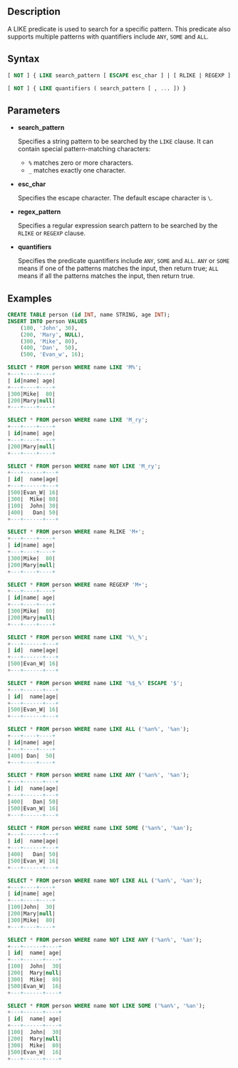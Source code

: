 ## Description

A LIKE predicate is used to search for a specific pattern. This predicate also supports multiple patterns with quantifiers include `ANY`, `SOME` and `ALL`.

## Syntax

```sql
[ NOT ] { LIKE search_pattern [ ESCAPE esc_char ] | [ RLIKE | REGEXP ] regex_pattern }

[ NOT ] { LIKE quantifiers ( search_pattern [ , ... ]) }
```

## Parameters

* **search_pattern**

  Specifies a string pattern to be searched by the `LIKE` clause. It can contain special pattern-matching characters:

    * `%` matches zero or more characters.
    * `_` matches exactly one character.

* **esc_char**

  Specifies the escape character. The default escape character is `\`.

* **regex_pattern**

  Specifies a regular expression search pattern to be searched by the `RLIKE` or `REGEXP` clause.

* **quantifiers**

  Specifies the predicate quantifiers include `ANY`, `SOME` and `ALL`. `ANY` or `SOME` means if one of the patterns matches the input, then return true; `ALL` means if all the patterns matches the input, then return true.

## Examples

```sql
CREATE TABLE person (id INT, name STRING, age INT);
INSERT INTO person VALUES
    (100, 'John', 30),
    (200, 'Mary', NULL),
    (300, 'Mike', 80),
    (400, 'Dan',  50),
    (500, 'Evan_w', 16);

SELECT * FROM person WHERE name LIKE 'M%';
+---+----+----+
| id|name| age|
+---+----+----+
|300|Mike|  80|
|200|Mary|null|
+---+----+----+

SELECT * FROM person WHERE name LIKE 'M_ry';
+---+----+----+
| id|name| age|
+---+----+----+
|200|Mary|null|
+---+----+----+

SELECT * FROM person WHERE name NOT LIKE 'M_ry';
+---+------+---+
| id|  name|age|
+---+------+---+
|500|Evan_W| 16|
|300|  Mike| 80|
|100|  John| 30|
|400|   Dan| 50|
+---+------+---+

SELECT * FROM person WHERE name RLIKE 'M+';
+---+----+----+
| id|name| age|
+---+----+----+
|300|Mike|  80|
|200|Mary|null|
+---+----+----+

SELECT * FROM person WHERE name REGEXP 'M+';
+---+----+----+
| id|name| age|
+---+----+----+
|300|Mike|  80|
|200|Mary|null|
+---+----+----+

SELECT * FROM person WHERE name LIKE '%\_%';
+---+------+---+
| id|  name|age|
+---+------+---+
|500|Evan_W| 16|
+---+------+---+

SELECT * FROM person WHERE name LIKE '%$_%' ESCAPE '$';
+---+------+---+
| id|  name|age|
+---+------+---+
|500|Evan_W| 16|
+---+------+---+

SELECT * FROM person WHERE name LIKE ALL ('%an%', '%an');
+---+----+----+
| id|name| age|
+---+----+----+
|400| Dan|  50|
+---+----+----+

SELECT * FROM person WHERE name LIKE ANY ('%an%', '%an');
+---+------+---+
| id|  name|age|
+---+------+---+
|400|   Dan| 50|
|500|Evan_W| 16|
+---+------+---+

SELECT * FROM person WHERE name LIKE SOME ('%an%', '%an');
+---+------+---+
| id|  name|age|
+---+------+---+
|400|   Dan| 50|
|500|Evan_W| 16|
+---+------+---+

SELECT * FROM person WHERE name NOT LIKE ALL ('%an%', '%an');
+---+----+----+
| id|name| age|
+---+----+----+
|100|John|  30|
|200|Mary|null|
|300|Mike|  80|
+---+----+----+

SELECT * FROM person WHERE name NOT LIKE ANY ('%an%', '%an');
+---+------+----+
| id|  name| age|
+---+------+----+
|100|  John|  30|
|200|  Mary|null|
|300|  Mike|  80|
|500|Evan_W|  16|
+---+------+----+

SELECT * FROM person WHERE name NOT LIKE SOME ('%an%', '%an');
+---+------+----+
| id|  name| age|
+---+------+----+
|100|  John|  30|
|200|  Mary|null|
|300|  Mike|  80|
|500|Evan_W|  16|
+---+------+----+
```
